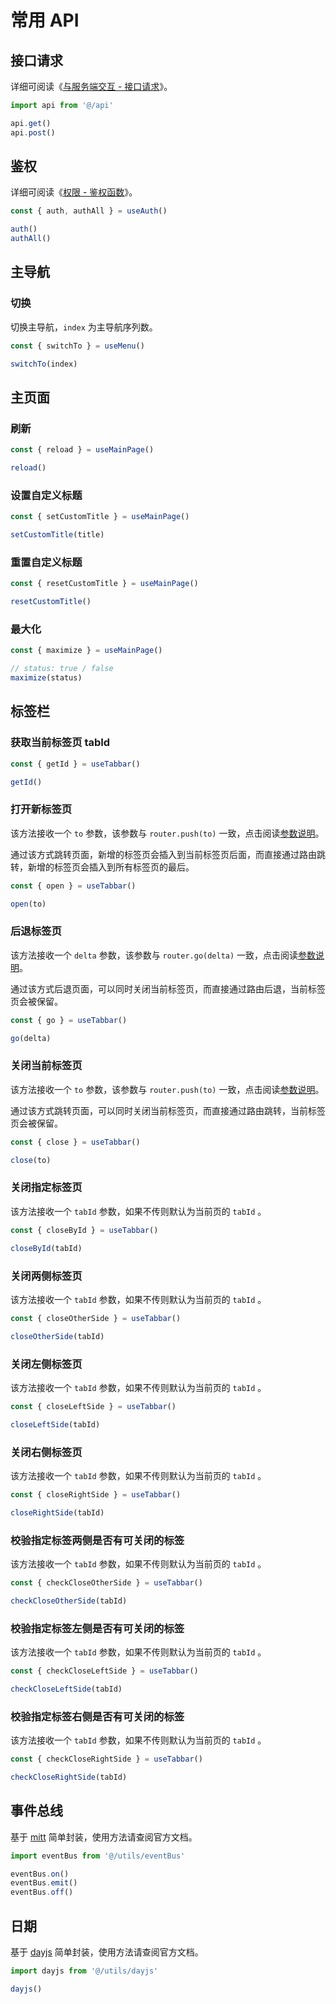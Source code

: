 # 常用 API

## 接口请求

详细可阅读《[与服务端交互 - 接口请求](axios#接口请求)》。

```ts
import api from '@/api'

api.get()
api.post()
```

## 鉴权

详细可阅读《[权限 - 鉴权函数](permission#鉴权函数)》。

```ts
const { auth, authAll } = useAuth()

auth()
authAll()
```

## 主导航

### 切换

切换主导航，`index` 为主导航序列数。

```ts
const { switchTo } = useMenu()

switchTo(index)
```

## 主页面

### 刷新

```ts
const { reload } = useMainPage()

reload()
```

### 设置自定义标题

```ts
const { setCustomTitle } = useMainPage()

setCustomTitle(title)
```

### 重置自定义标题

```ts
const { resetCustomTitle } = useMainPage()

resetCustomTitle()
```

### 最大化

```ts
const { maximize } = useMainPage()

// status: true / false
maximize(status)
```

## 标签栏

### 获取当前标签页 tabId

```ts
const { getId } = useTabbar()

getId()
```

### 打开新标签页

该方法接收一个 `to` 参数，该参数与 `router.push(to)` 一致，点击阅读[参数说明](https://router.vuejs.org/zh/api/interfaces/Router.html#Methods-push)。

通过该方式跳转页面，新增的标签页会插入到当前标签页后面，而直接通过路由跳转，新增的标签页会插入到所有标签页的最后。

```ts
const { open } = useTabbar()

open(to)
```

### 后退标签页

该方法接收一个 `delta` 参数，该参数与 `router.go(delta)` 一致，点击阅读[参数说明](https://router.vuejs.org/zh/api/interfaces/Router.html#Methods-go)。

通过该方式后退页面，可以同时关闭当前标签页，而直接通过路由后退，当前标签页会被保留。

```ts
const { go } = useTabbar()

go(delta)
```

### 关闭当前标签页

该方法接收一个 `to` 参数，该参数与 `router.push(to)` 一致，点击阅读[参数说明](https://router.vuejs.org/zh/api/interfaces/Router.html#Methods-push)。

通过该方式跳转页面，可以同时关闭当前标签页，而直接通过路由跳转，当前标签页会被保留。

```ts
const { close } = useTabbar()

close(to)
```

### 关闭指定标签页

该方法接收一个 `tabId` 参数，如果不传则默认为当前页的 `tabId` 。

```ts
const { closeById } = useTabbar()

closeById(tabId)
```

### 关闭两侧标签页

该方法接收一个 `tabId` 参数，如果不传则默认为当前页的 `tabId` 。

```ts
const { closeOtherSide } = useTabbar()

closeOtherSide(tabId)
```

### 关闭左侧标签页

该方法接收一个 `tabId` 参数，如果不传则默认为当前页的 `tabId` 。

```ts
const { closeLeftSide } = useTabbar()

closeLeftSide(tabId)
```

### 关闭右侧标签页

该方法接收一个 `tabId` 参数，如果不传则默认为当前页的 `tabId` 。

```ts
const { closeRightSide } = useTabbar()

closeRightSide(tabId)
```

### 校验指定标签两侧是否有可关闭的标签

该方法接收一个 `tabId` 参数，如果不传则默认为当前页的 `tabId` 。

```ts
const { checkCloseOtherSide } = useTabbar()

checkCloseOtherSide(tabId)
```

### 校验指定标签左侧是否有可关闭的标签

该方法接收一个 `tabId` 参数，如果不传则默认为当前页的 `tabId` 。

```ts
const { checkCloseLeftSide } = useTabbar()

checkCloseLeftSide(tabId)
```

### 校验指定标签右侧是否有可关闭的标签

该方法接收一个 `tabId` 参数，如果不传则默认为当前页的 `tabId` 。

```ts
const { checkCloseRightSide } = useTabbar()

checkCloseRightSide(tabId)
```

## 事件总线

基于 [mitt](https://github.com/developit/mitt) 简单封装，使用方法请查阅官方文档。

```ts
import eventBus from '@/utils/eventBus'

eventBus.on()
eventBus.emit()
eventBus.off()
```

## 日期

基于 [dayjs](https://day.js.org/zh-CN/) 简单封装，使用方法请查阅官方文档。

```ts
import dayjs from '@/utils/dayjs'

dayjs()
```

